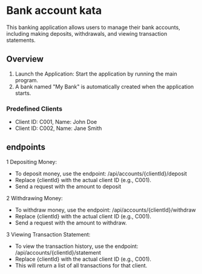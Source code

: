 # Bank account kata
This banking application allows users to manage their bank accounts, including making deposits, withdrawals, and viewing transaction statements.

## Overview

1. Launch the Application: Start the application by running the main program.
2. A bank named "My Bank" is automatically created when the application starts.

### Predefined Clients
* Client ID: C001, Name: John Doe
* Client ID: C002, Name: Jane Smith

## endpoints
1 Depositing Money:
  * To deposit money, use the endpoint: /api/accounts/{clientId}/deposit
  * Replace {clientId} with the actual client ID (e.g., C001).
  * Send a request with the amount to deposit
  
  2 Withdrawing Money:
  
  * To withdraw money, use the endpoint: /api/accounts/{clientId}/withdraw
  * Replace {clientId} with the actual client ID (e.g., C001).
  * Send a request with the amount to withdraw.
  
3 Viewing Transaction Statement:
  * To view the transaction history, use the endpoint: /api/accounts/{clientId}/statement
  * Replace {clientId} with the actual client ID (e.g., C001).
  * This will return a list of all transactions for that client.
